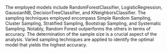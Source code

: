 The employed models include RandomForestClassifier, LogisticRegression, GaussianNB, DecisionTreeClassifier, and KNeighborsClassifier. The sampling techniques employed encompass Simple Random Sampling, Cluster Sampling, Stratified Sampling, Bootstrap Sampling, and Systematic Sampling. Notably, Random Forest outperforms the others in terms of accuracy. The determination of the sample size is a crucial aspect of the analysis. Varied sampling techniques are applied to identify the optimal model that yields the highest accuracy.
